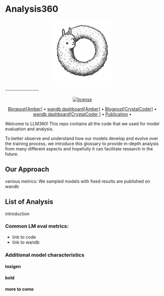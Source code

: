 # Analysis360
<div align="center">
   <img src="./docs/imgs/llm360-icon.webp"><br><br>
</div>
-----------------
<p align="center">
   <a href="https://github.com/LLM360/Analysis360/blob/dev/LICENSE"><img src="https://img.shields.io/badge/license-Apache%202.0-blue.svg" alt="license"></a>
</p>
<p align="center">
  <a href="">Blogpost[Amber]</a> •
  <a href="">wandb dashboard[Amber]</a> •
  <a href="">Blogpost[CrystalCoder]</a> •
  <a href="">wandb dashboard[CrystalCoder ]</a> •
  <a href="">Publication</a> •
</p>
Welcome to LLM360! This repo contains all the code that we used for model evaluation and analysis. 

To better observe and understand how our models develop and evolve over the training process, we introduce this glossary to provide in-depth analysis from many different aspects and hopefully it can facilitate research in the future. 

## Our Approach
various metrics: 
We sampled models with fixed
results are published on wandb

## List of Analysis
introduction
### Common LM eval metrics:
- link to code
- link to wandb
### Additional model characteristics
#### toxigen
#### bold
#### more to come
